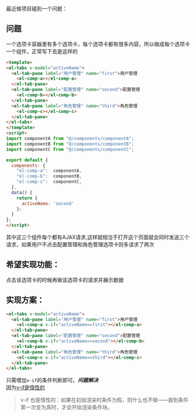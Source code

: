 最近做项目碰到一个问题：
## 问题
一个选项卡容器里有多个选项卡，每个选项卡都有很多内容，所以做成每个选项卡一个组件，正常写下去是这样的
```html
<template>
<el-tabs v-model="activeName">
  <el-tab-pane label="用户管理" name="first">用户管理
    <el-comp-a></el-comp-a>
  </el-tab-pane>
  <el-tab-pane label="配置管理" name="second">配置管理
    <el-comp-b></el-comp-b>
  </el-tab-pane>
  <el-tab-pane label="角色管理" name="third">角色管理
    <el-comp-c></el-comp-c>
  </el-tab-pane>
</el-tabs>
</template>
<script>
import componentA from "@/components/componentA";
import componentB from "@/components/componentB";
import componentC from "@/components/componentC";

export default {
  components: {
    "el-comp-a":  componentA,
    "el-comp-b":  componentB,
    "el-comp-c":  componentC,
  },
  data() {
    return {
      activeName: 'second'
    };
  }
};
</script>
```
其中这三个组件每个都有AJAX请求,这样就相当于打开这个页面就会同时发送三个请求，如果用户不点击配置管理和角色管理选项卡则多请求了两次
## 希望实现功能：
点击该选项卡的时候再做该选项卡的请求并展示数据

## 实现方案：
```html
<el-tabs v-model="activeName">
  <el-tab-pane label="用户管理" name="first">用户管理
    <el-comp-a v-if="activeName==first"></el-comp-a>
  </el-tab-pane>
  <el-tab-pane label="配置管理" name="second">配置管理
    <el-comp-b v-if="activeName==second"></el-comp-b>
  </el-tab-pane>
  <el-tab-pane label="角色管理" name="third">角色管理
    <el-comp-c v-if="activeName==third"></el-comp-c>
  </el-tab-pane>
</el-tabs>
```
只需增加`v-if`的条件判断即可。***问题解决***  
因为[v-if是惰性的](https://cn.vuejs.org/v2/guide/conditional.html#v-if-vs-v-show)
>v-if 也是惰性的：如果在初始渲染时条件为假，则什么也不做——直到条件第一次变为真时，才会开始渲染条件块。

